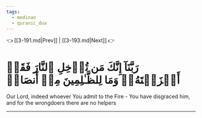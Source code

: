 ```yaml
---
tags:
  - medinan
  - quranic_dua
---
```


👈 [[3-191.md|Prev]] | [[3-193.md|Next]] 👉

# رَبَّنَآ إِنَّكَ مَن تُدۡخِلِ ٱلنَّارَ فَقَدۡ أَخۡزَيۡتَهُۥۖ وَمَا لِلظَّـٰلِمِينَ مِنۡ أَنصَارٖ

Our Lord, indeed whoever You admit to the Fire - You have disgraced him, and for the wrongdoers there are no helpers

---


